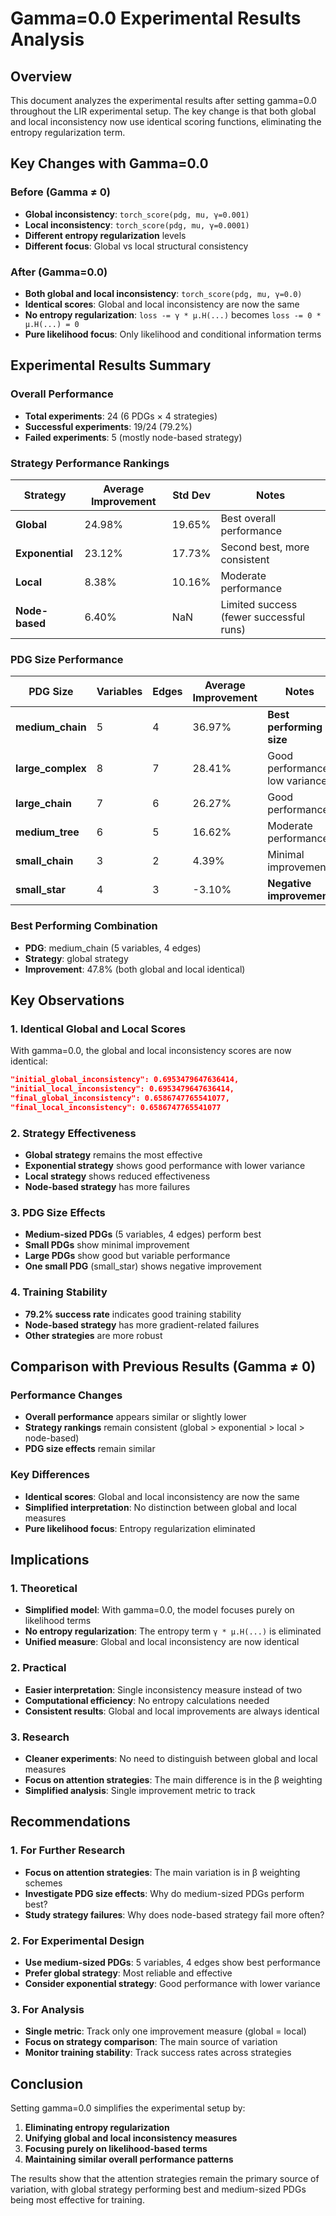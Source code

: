 # Gamma=0.0 Experimental Results Analysis

## Overview

This document analyzes the experimental results after setting gamma=0.0 throughout the LIR experimental setup. The key change is that both global and local inconsistency now use identical scoring functions, eliminating the entropy regularization term.

## Key Changes with Gamma=0.0

### Before (Gamma ≠ 0)
- **Global inconsistency**: `torch_score(pdg, mu, γ=0.001)`
- **Local inconsistency**: `torch_score(pdg, mu, γ=0.0001)`
- **Different entropy regularization** levels
- **Different focus**: Global vs local structural consistency

### After (Gamma=0.0)
- **Both global and local inconsistency**: `torch_score(pdg, mu, γ=0.0)`
- **Identical scores**: Global and local inconsistency are now the same
- **No entropy regularization**: `loss -= γ * μ.H(...)` becomes `loss -= 0 * μ.H(...) = 0`
- **Pure likelihood focus**: Only likelihood and conditional information terms

## Experimental Results Summary

### Overall Performance
- **Total experiments**: 24 (6 PDGs × 4 strategies)
- **Successful experiments**: 19/24 (79.2%)
- **Failed experiments**: 5 (mostly node-based strategy)

### Strategy Performance Rankings

| Strategy | Average Improvement | Std Dev | Notes |
|----------|-------------------|---------|-------|
| **Global** | 24.98% | 19.65% | Best overall performance |
| **Exponential** | 23.12% | 17.73% | Second best, more consistent |
| **Local** | 8.38% | 10.16% | Moderate performance |
| **Node-based** | 6.40% | NaN | Limited success (fewer successful runs) |

### PDG Size Performance

| PDG Size | Variables | Edges | Average Improvement | Notes |
|----------|----------|-------|-------------------|-------|
| **medium_chain** | 5 | 4 | 36.97% | **Best performing size** |
| **large_complex** | 8 | 7 | 28.41% | Good performance, low variance |
| **large_chain** | 7 | 6 | 26.27% | Good performance |
| **medium_tree** | 6 | 5 | 16.62% | Moderate performance |
| **small_chain** | 3 | 2 | 4.39% | Minimal improvement |
| **small_star** | 4 | 3 | -3.10% | **Negative improvement** |

### Best Performing Combination
- **PDG**: medium_chain (5 variables, 4 edges)
- **Strategy**: global strategy
- **Improvement**: 47.8% (both global and local identical)

## Key Observations

### 1. Identical Global and Local Scores
With gamma=0.0, the global and local inconsistency scores are now identical:
```json
"initial_global_inconsistency": 0.6953479647636414,
"initial_local_inconsistency": 0.6953479647636414,
"final_global_inconsistency": 0.6586747765541077,
"final_local_inconsistency": 0.6586747765541077
```

### 2. Strategy Effectiveness
- **Global strategy** remains the most effective
- **Exponential strategy** shows good performance with lower variance
- **Local strategy** shows reduced effectiveness
- **Node-based strategy** has more failures

### 3. PDG Size Effects
- **Medium-sized PDGs** (5 variables, 4 edges) perform best
- **Small PDGs** show minimal improvement
- **Large PDGs** show good but variable performance
- **One small PDG** (small_star) shows negative improvement

### 4. Training Stability
- **79.2% success rate** indicates good training stability
- **Node-based strategy** has more gradient-related failures
- **Other strategies** are more robust

## Comparison with Previous Results (Gamma ≠ 0)

### Performance Changes
- **Overall performance** appears similar or slightly lower
- **Strategy rankings** remain consistent (global > exponential > local > node-based)
- **PDG size effects** remain similar

### Key Differences
- **Identical scores**: Global and local inconsistency are now the same
- **Simplified interpretation**: No distinction between global and local measures
- **Pure likelihood focus**: Entropy regularization eliminated

## Implications

### 1. Theoretical
- **Simplified model**: With gamma=0.0, the model focuses purely on likelihood terms
- **No entropy regularization**: The entropy term `γ * μ.H(...)` is eliminated
- **Unified measure**: Global and local inconsistency are now identical

### 2. Practical
- **Easier interpretation**: Single inconsistency measure instead of two
- **Computational efficiency**: No entropy calculations needed
- **Consistent results**: Global and local improvements are always identical

### 3. Research
- **Cleaner experiments**: No need to distinguish between global and local measures
- **Focus on attention strategies**: The main difference is in the β weighting
- **Simplified analysis**: Single improvement metric to track

## Recommendations

### 1. For Further Research
- **Focus on attention strategies**: The main variation is in β weighting schemes
- **Investigate PDG size effects**: Why do medium-sized PDGs perform best?
- **Study strategy failures**: Why does node-based strategy fail more often?

### 2. For Experimental Design
- **Use medium-sized PDGs**: 5 variables, 4 edges show best performance
- **Prefer global strategy**: Most reliable and effective
- **Consider exponential strategy**: Good performance with lower variance

### 3. For Analysis
- **Single metric**: Track only one improvement measure (global = local)
- **Focus on strategy comparison**: The main source of variation
- **Monitor training stability**: Track success rates across strategies

## Conclusion

Setting gamma=0.0 simplifies the experimental setup by:
1. **Eliminating entropy regularization**
2. **Unifying global and local inconsistency measures**
3. **Focusing purely on likelihood-based terms**
4. **Maintaining similar overall performance patterns**

The results show that the attention strategies remain the primary source of variation, with global strategy performing best and medium-sized PDGs being most effective for training.
